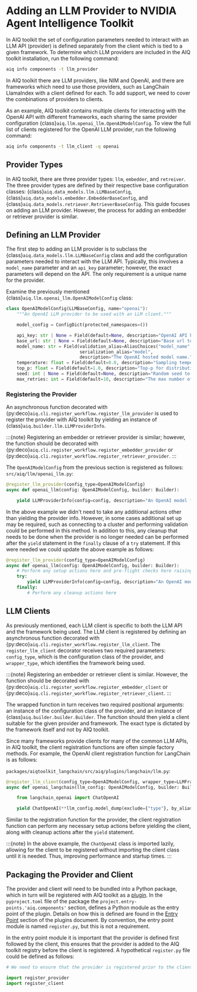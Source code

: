 <!--
SPDX-FileCopyrightText: Copyright (c) 2025, NVIDIA CORPORATION & AFFILIATES. All rights reserved.
SPDX-License-Identifier: Apache-2.0

Licensed under the Apache License, Version 2.0 (the "License");
you may not use this file except in compliance with the License.
You may obtain a copy of the License at

http://www.apache.org/licenses/LICENSE-2.0

Unless required by applicable law or agreed to in writing, software
distributed under the License is distributed on an "AS IS" BASIS,
WITHOUT WARRANTIES OR CONDITIONS OF ANY KIND, either express or implied.
See the License for the specific language governing permissions and
limitations under the License.
-->

# Adding an LLM Provider to NVIDIA Agent Intelligence Toolkit

In AIQ toolkit the set of configuration parameters needed to interact with an LLM API (provider) is defined separately from the client which is tied to a given framework. To determine which LLM providers are included in the AIQ toolkit installation, run the following command:
```bash
aiq info components -t llm_provider
```

In AIQ toolkit there are LLM providers, like NIM and OpenAI, and there are frameworks which need to use those providers, such as LangChain LlamaIndex with a client defined for each. To add support, we need to cover the combinations of providers to clients.

As an example, AIQ toolkit contains multiple clients for interacting with the OpenAI API with different frameworks, each sharing the same provider configuration {class}`aiq.llm.openai_llm.OpenAIModelConfig`. To view the full list of clients registered for the OpenAI LLM provider, run the following command:

```bash
aiq info components -t llm_client -q openai
```

## Provider Types

In AIQ toolkit, there are three provider types: `llm`, `embedder`, and `retreiver`. The three provider types are defined by their respective base configuration classes: {class}`aiq.data_models.llm.LLMBaseConfig`, {class}`aiq.data_models.embedder.EmbedderBaseConfig`, and {class}`aiq.data_models.retriever.RetrieverBaseConfig`. This guide focuses on adding an LLM provider. However, the process for adding an embedder or retriever provider is similar.


## Defining an LLM Provider
The first step to adding an LLM provider is to subclass the {class}`aiq.data_models.llm.LLMBaseConfig` class and add the configuration parameters needed to interact with the LLM API. Typically, this involves a `model_name` parameter and an `api_key` parameter; however, the exact parameters will depend on the API. The only requirement is a unique name for the provider.

Examine the previously mentioned {class}`aiq.llm.openai_llm.OpenAIModelConfig` class:
```python
class OpenAIModelConfig(LLMBaseConfig, name="openai"):
    """An OpenAI LLM provider to be used with an LLM client."""

    model_config = ConfigDict(protected_namespaces=())

    api_key: str | None = Field(default=None, description="OpenAI API key to interact with hosted model.")
    base_url: str | None = Field(default=None, description="Base url to the hosted model.")
    model_name: str = Field(validation_alias=AliasChoices("model_name", "model"),
                            serialization_alias="model",
                            description="The OpenAI hosted model name.")
    temperature: float = Field(default=0.0, description="Sampling temperature in [0, 1].")
    top_p: float = Field(default=1.0, description="Top-p for distribution sampling.")
    seed: int | None = Field(default=None, description="Random seed to set for generation.")
    max_retries: int = Field(default=10, description="The max number of retries for the request.")
```


### Registering the Provider
An asynchronous function decorated with {py:deco}`aiq.cli.register_workflow.register_llm_provider` is used to register the provider with AIQ toolkit by yielding an instance of {class}`aiq.builder.llm.LLMProviderInfo`.

:::{note}
Registering an embedder or retriever provider is similar; however, the function should be decorated with  {py:deco}`aiq.cli.register_workflow.register_embedder_provider` or  {py:deco}`aiq.cli.register_workflow.register_retriever_provider`.
:::


The `OpenAIModelConfig` from the previous section is registered as follows:
`src/aiq/llm/openai_llm.py`:
```python
@register_llm_provider(config_type=OpenAIModelConfig)
async def openai_llm(config: OpenAIModelConfig, builder: Builder):

    yield LLMProviderInfo(config=config, description="An OpenAI model for use with an LLM client.")
```

In the above example we didn't need to take any additional actions other than yielding the provider info. However, in some cases additional set up may be required, such as connecting to a cluster and performing validation could be performed in this method. In addition to this, any cleanup that needs to be done when the provider is no longer needed can be performed after the `yield` statement in the `finally` clause of a `try` statement. If this were needed we could update the above example as follows:
```python
@register_llm_provider(config_type=OpenAIModelConfig)
async def openai_llm(config: OpenAIModelConfig, builder: Builder):
    # Perform any setup actions here and pre-flight checks here raising an exception if needed
    try:
        yield LLMProviderInfo(config=config, description="An OpenAI model for use with an LLM client.")
    finally:
        # Perform any cleanup actions here
```

## LLM Clients
As previously mentioned, each LLM client is specific to both the LLM API and the framework being used. The LLM client is registered by defining an asynchronous function decorated with {py:deco}`aiq.cli.register_workflow.register_llm_client`. The `register_llm_client` decorator receives two required parameters: `config_type`, which is the configuration class of the provider, and `wrapper_type`, which identifies the framework being used.

:::{note}
Registering an embedder or retriever client is similar. However, the function should be decorated with {py:deco}`aiq.cli.register_workflow.register_embedder_client` or {py:deco}`aiq.cli.register_workflow.register_retriever_client`.
:::

The wrapped function in turn receives two required positional arguments: an instance of the configuration class of the provider, and an instance of {class}`aiq.builder.builder.Builder`. The function should then yield a client suitable for the given provider and framework. The exact type is dictated by the framework itself and not by AIQ toolkit.

Since many frameworks provide clients for many of the common LLM APIs, in AIQ toolkit, the client registration functions are often simple factory methods. For example, the OpenAI client registration function for LangChain is as follows:

`packages/aiqtoolkit_langchain/src/aiq/plugins/langchain/llm.py`:
```python
@register_llm_client(config_type=OpenAIModelConfig, wrapper_type=LLMFrameworkEnum.LANGCHAIN)
async def openai_langchain(llm_config: OpenAIModelConfig, builder: Builder):

    from langchain_openai import ChatOpenAI

    yield ChatOpenAI(**llm_config.model_dump(exclude={"type"}, by_alias=True))
```

Similar to the registration function for the provider, the client registration function can perform any necessary setup actions before yielding the client, along with cleanup actions after the `yield` statement.

:::{note}
In the above example, the `ChatOpenAI` class is imported lazily, allowing for the client to be registered without importing the client class until it is needed. Thus, improving performance and startup times.
:::

## Packaging the Provider and Client

The provider and client will need to be bundled into a Python package, which in turn will be registered with AIQ toolkit as a [plugin](../extend/plugins.md). In the `pyproject.toml` file of the package the `project.entry-points.'aiq.components'` section, defines a Python module as the entry point of the plugin. Details on how this is defined are found in the [Entry Point](../extend/plugins.md#entry-point) section of the plugins document. By convention, the entry point module is named `register.py`, but this is not a requirement.

In the entry point module it is important that the provider is defined first followed by the client, this ensures that the provider is added to the AIQ toolkit registry before the client is registered. A hypothetical `register.py` file could be defined as follows:
```python
# We need to ensure that the provider is registered prior to the client

import register_provider
import register_client
```
